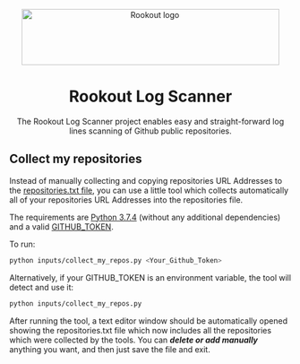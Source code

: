 <p align="center">
    <a href="https://www.rookout.com/" target="_blank">
        <img src="https://github.com/Rookout/docs/blob/master/website/static/img/logos/rookout_logo_horizontal.svg" alt="Rookout logo" width="460" height="100">
    </a>
</p>

<h1 align="center">Rookout Log Scanner</h1>
<p align="center">
    The Rookout Log Scanner project enables easy and straight-forward log lines scanning of Github public repositories.
</p>

## Collect my repositories
Instead of manually collecting and copying repositories URL Addresses to the [repositories.txt file](https://github.com/Rookout/log-scanner/blob/master/inputs/repositories.txt), you can use a little tool which collects automatically all of your repositories URL Addresses into the repositories file.

The requirements are [Python 3.7.4](https://www.python.org/downloads/release/python-374/) (without any additional dependencies) and a valid [GITHUB_TOKEN](https://github.com/settings/tokens).

To run:
```bash
python inputs/collect_my_repos.py <Your_Github_Token> 
```

Alternatively, if your GITHUB_TOKEN is an environment variable, the tool will detect and use it:
```bash
python inputs/collect_my_repos.py 
```

After running the tool, a text editor window should be automatically opened showing the repositories.txt file which now includes all the repositories which were collected by the tools. You can ***delete or add manually*** anything you want, and then just save the file and exit.
